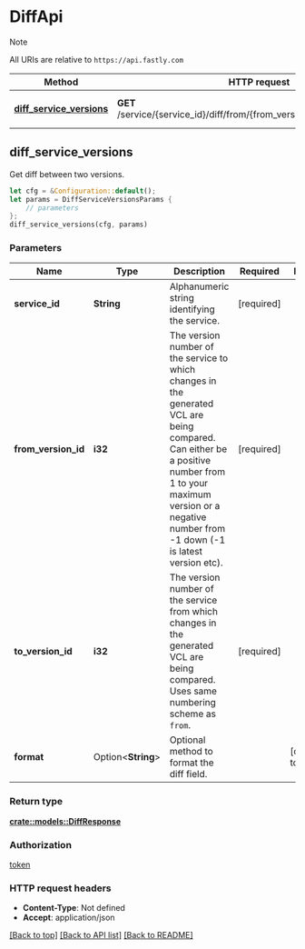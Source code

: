 # DiffApi

> [!NOTE]
> All URIs are relative to `https://api.fastly.com`

Method | HTTP request | Description
------ | ------------ | -----------
[**diff_service_versions**](DiffApi.md#diff_service_versions) | **GET** /service/{service_id}/diff/from/{from_version_id}/to/{to_version_id} | Diff two service versions



## diff_service_versions

Get diff between two versions.

```rust
let cfg = &Configuration::default();
let params = DiffServiceVersionsParams {
    // parameters
};
diff_service_versions(cfg, params)
```

### Parameters


Name | Type | Description  | Required | Notes
------------- | ------------- | ------------- | ------------- | -------------
**service_id** | **String** | Alphanumeric string identifying the service. | [required] |
**from_version_id** | **i32** | The version number of the service to which changes in the generated VCL are being compared. Can either be a positive number from 1 to your maximum version or a negative number from -1 down (-1 is latest version etc). | [required] |
**to_version_id** | **i32** | The version number of the service from which changes in the generated VCL are being compared. Uses same numbering scheme as `from`. | [required] |
**format** | Option\<**String**> | Optional method to format the diff field. |  |[default to text]

### Return type

[**crate::models::DiffResponse**](DiffResponse.md)

### Authorization

[token](../README.md#token)

### HTTP request headers

- **Content-Type**: Not defined
- **Accept**: application/json

[[Back to top]](#) [[Back to API list]](../README.md#documentation-for-api-endpoints) [[Back to README]](../README.md)


